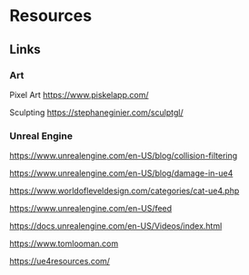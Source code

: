 # Resources

<h2>Links</h2>

<h3>Art</h3>

Pixel Art
https://www.piskelapp.com/

Sculpting
https://stephaneginier.com/sculptgl/


<h3>Unreal Engine</h3>

https://www.unrealengine.com/en-US/blog/collision-filtering

https://www.unrealengine.com/en-US/blog/damage-in-ue4

https://www.worldofleveldesign.com/categories/cat-ue4.php

https://www.unrealengine.com/en-US/feed

https://docs.unrealengine.com/en-US/Videos/index.html

https://www.tomlooman.com

https://ue4resources.com/
